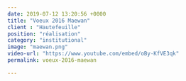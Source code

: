 ```yaml
---
date: 2019-07-12 13:20:56 +0000
title: "Voeux 2016 Maewan"
client : "Hautefeuille"
position: "réalisation"
category: "institutional"
image: "maewan.png"
video-url: "https://www.youtube.com/embed/oBy-KfVE3qk"
permalink: voeux-2016-maewan

---
```

